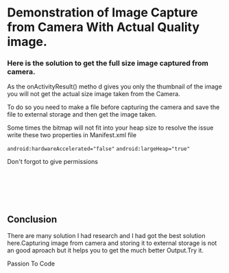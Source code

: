 <h1>Demonstration of Image Capture from Camera With Actual Quality image.</h1>


<h3>Here is the solution to get the full size image captured from camera.</h3>

<p>As the onActivityResult() metho d gives you only the thumbnail of the image you will not get the actual size image taken from the Camera.</p>
<p>To do so you need to make a file before capturing the camera and save the file to external storage and then get the image taken.</p>
<p>Some times the bitmap will not fit into your heap size to resolve the issue write these two properties in Manifest.xml file</p>

<code>android:hardwareAccelerated="false"</code>
<code>android:largeHeap="true"</code>

<p>Don't forgot to give permissions </p>

<code> <uses-permission android:name="android.permission.CAMERA"/> </code>
<code> <uses-permission android:name="android.permission.WRITE_EXTERNAL_STORAGE"/> </code>
<code> <uses-permission android:name="android.permission.READ_EXTERNAL_STORAGE"/> </code>

<h2>Conclusion</h2>

<p>There are many solution I had research and I had got the best solution here.Capturing image from camera and storing it to external storage is not an good aproach but it helps you to get the much better Output.Try it.</p>

<p>Passion To Code</p>